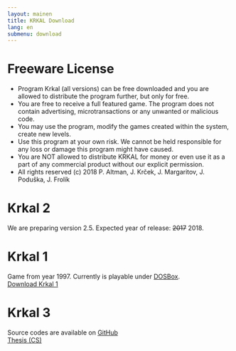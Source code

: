```yaml
---
layout: mainen
title: KRKAL Download
lang: en
submenu: download
---
```

# Freeware License

* Program Krkal (all versions) can be free downloaded and you are allowed to distribute the program further, but only for free.
* You are free to receive a full featured game. The program does not contain advertising, microtransactions or any unwanted or malicious code.
* You may use the program, modify the games created within the system, create new levels.
* Use this program at your own risk. We cannot be held responsible for any loss or damage this program might have caused.
* You are NOT allowed to distribute KRKAL for money or even use it as a part of any commercial product without our explicit permission.
* All rights reserved (c) 2018 P. Altman, J. Krček, J. Margaritov, J. Poduška, J. Frolík

# Krkal 2

We are preparing version 2.5. Expected year of release: ~~2017~~ 2018.

# Krkal 1

Game from year 1997. Currently is playable under [DOSBox](http://www.dosbox.com/).  
[Download Krkal 1]({{site.data.constants.krkal1DownloadUrl}})

# Krkal 3

Source codes are available on [GitHub](https://github.com/HonzaMD/Krkal3)  
[Thesis (CS)](/dl/JazykProRizeni2DHer.pdf)
